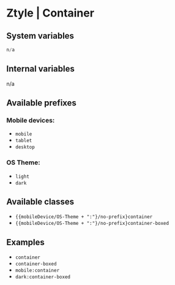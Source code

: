 # Ztyle | Container

## System variables

```php
n/a
```

## Internal variables

n/a

## Available prefixes

### Mobile devices:
- `mobile`
- `tablet`
- `desktop`

### OS Theme: 
- `light`
- `dark`

## Available classes

- `{{mobileDevice/OS-Theme + ":"}/no-prefix}container`
- `{{mobileDevice/OS-Theme + ":"}/no-prefix}container-boxed`

## Examples

- `container`
- `container-boxed`
- `mobile:container`
- `dark:container-boxed`
